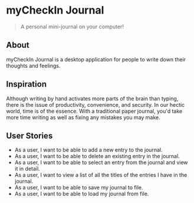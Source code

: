 # myCheckIn Journal
> A personal mini-journal on your computer!

## About
myCheckIn Journal is a desktop application for people to write down 
their thoughts and feelings.

## Inspiration
Although writing by hand activates more parts of the brain than typing,
there is the issue of productivity, convenience, and security. In our
hectic world, time is of the essence. With a traditional paper
journal, you'd take more time writing as well as fixing any mistakes you
may make.

## User Stories 
- As a user, I want to be able to add a new entry to the journal.
- As a user, I want to be able to delete an existing entry in the journal.
- As a user, I want to be able to select an entry from the journal and view it
    in detail.
- As a user, I want to view a list of all the titles of the entries I have in the
journal.
- As a user, I want to be able to save my journal to file.
- As a user, I want to be able to load my journal from file.